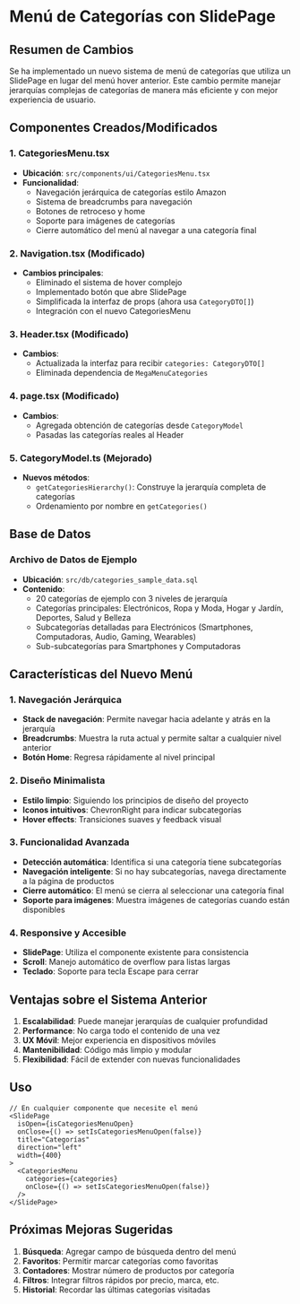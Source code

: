 # Menú de Categorías con SlidePage

## Resumen de Cambios

Se ha implementado un nuevo sistema de menú de categorías que utiliza un SlidePage en lugar del menú hover anterior. Este cambio permite manejar jerarquías complejas de categorías de manera más eficiente y con mejor experiencia de usuario.

## Componentes Creados/Modificados

### 1. CategoriesMenu.tsx

- **Ubicación**: `src/components/ui/CategoriesMenu.tsx`
- **Funcionalidad**:
  - Navegación jerárquica de categorías estilo Amazon
  - Sistema de breadcrumbs para navegación
  - Botones de retroceso y home
  - Soporte para imágenes de categorías
  - Cierre automático del menú al navegar a una categoría final

### 2. Navigation.tsx (Modificado)

- **Cambios principales**:
  - Eliminado el sistema de hover complejo
  - Implementado botón que abre SlidePage
  - Simplificada la interfaz de props (ahora usa `CategoryDTO[]`)
  - Integración con el nuevo CategoriesMenu

### 3. Header.tsx (Modificado)

- **Cambios**:
  - Actualizada la interfaz para recibir `categories: CategoryDTO[]`
  - Eliminada dependencia de `MegaMenuCategories`

### 4. page.tsx (Modificado)

- **Cambios**:
  - Agregada obtención de categorías desde `CategoryModel`
  - Pasadas las categorías reales al Header

### 5. CategoryModel.ts (Mejorado)

- **Nuevos métodos**:
  - `getCategoriesHierarchy()`: Construye la jerarquía completa de categorías
  - Ordenamiento por nombre en `getCategories()`

## Base de Datos

### Archivo de Datos de Ejemplo

- **Ubicación**: `src/db/categories_sample_data.sql`
- **Contenido**:
  - 20 categorías de ejemplo con 3 niveles de jerarquía
  - Categorías principales: Electrónicos, Ropa y Moda, Hogar y Jardín, Deportes, Salud y Belleza
  - Subcategorías detalladas para Electrónicos (Smartphones, Computadoras, Audio, Gaming, Wearables)
  - Sub-subcategorías para Smartphones y Computadoras

## Características del Nuevo Menú

### 1. Navegación Jerárquica

- **Stack de navegación**: Permite navegar hacia adelante y atrás en la jerarquía
- **Breadcrumbs**: Muestra la ruta actual y permite saltar a cualquier nivel anterior
- **Botón Home**: Regresa rápidamente al nivel principal

### 2. Diseño Minimalista

- **Estilo limpio**: Siguiendo los principios de diseño del proyecto
- **Iconos intuitivos**: ChevronRight para indicar subcategorías
- **Hover effects**: Transiciones suaves y feedback visual

### 3. Funcionalidad Avanzada

- **Detección automática**: Identifica si una categoría tiene subcategorías
- **Navegación inteligente**: Si no hay subcategorías, navega directamente a la página de productos
- **Cierre automático**: El menú se cierra al seleccionar una categoría final
- **Soporte para imágenes**: Muestra imágenes de categorías cuando están disponibles

### 4. Responsive y Accesible

- **SlidePage**: Utiliza el componente existente para consistencia
- **Scroll**: Manejo automático de overflow para listas largas
- **Teclado**: Soporte para tecla Escape para cerrar

## Ventajas sobre el Sistema Anterior

1. **Escalabilidad**: Puede manejar jerarquías de cualquier profundidad
2. **Performance**: No carga todo el contenido de una vez
3. **UX Móvil**: Mejor experiencia en dispositivos móviles
4. **Mantenibilidad**: Código más limpio y modular
5. **Flexibilidad**: Fácil de extender con nuevas funcionalidades

## Uso

```tsx
// En cualquier componente que necesite el menú
<SlidePage
  isOpen={isCategoriesMenuOpen}
  onClose={() => setIsCategoriesMenuOpen(false)}
  title="Categorías"
  direction="left"
  width={400}
>
  <CategoriesMenu
    categories={categories}
    onClose={() => setIsCategoriesMenuOpen(false)}
  />
</SlidePage>
```

## Próximas Mejoras Sugeridas

1. **Búsqueda**: Agregar campo de búsqueda dentro del menú
2. **Favoritos**: Permitir marcar categorías como favoritas
3. **Contadores**: Mostrar número de productos por categoría
4. **Filtros**: Integrar filtros rápidos por precio, marca, etc.
5. **Historial**: Recordar las últimas categorías visitadas
